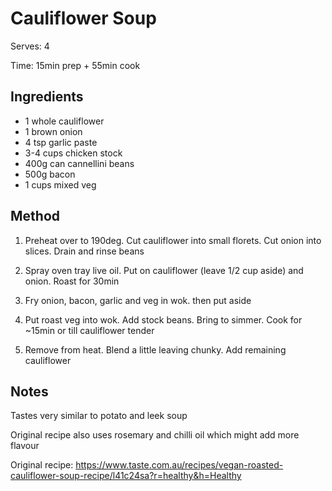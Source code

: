 # Cauliflower Soup

Serves: 4

Time: 15min prep + 55min cook

## Ingredients

* 1 whole cauliflower
* 1 brown onion
* 4 tsp garlic paste
* 3-4 cups chicken stock
* 400g can cannellini beans
* 500g bacon
* 1 cups mixed veg

## Method

1. Preheat over to 190deg. Cut cauliflower into small florets. Cut onion into slices. Drain and rinse beans

2. Spray oven tray live oil. Put on cauliflower (leave 1/2 cup aside) and onion. Roast for 30min

3. Fry onion, bacon, garlic and veg in wok. then put aside

4. Put roast veg into wok. Add stock beans. Bring to simmer. Cook for ~15min or till cauliflower tender

5. Remove from heat. Blend a little leaving chunky. Add remaining cauliflower

## Notes

Tastes very similar to potato and leek soup

Original recipe also uses rosemary and chilli oil which might add more flavour

Original recipe: https://www.taste.com.au/recipes/vegan-roasted-cauliflower-soup-recipe/l41c24sa?r=healthy&h=Healthy
